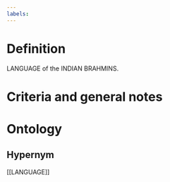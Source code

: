 ```yaml
---
labels: 
---
```


# Definition
LANGUAGE of the INDIAN BRAHMINS.
# Criteria and general notes
# Ontology

## Hypernym
[[LANGUAGE]]